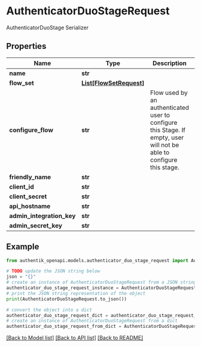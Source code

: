 # AuthenticatorDuoStageRequest

AuthenticatorDuoStage Serializer

## Properties

Name | Type | Description | Notes
------------ | ------------- | ------------- | -------------
**name** | **str** |  | 
**flow_set** | [**List[FlowSetRequest]**](FlowSetRequest.md) |  | [optional] 
**configure_flow** | **str** | Flow used by an authenticated user to configure this Stage. If empty, user will not be able to configure this stage. | [optional] 
**friendly_name** | **str** |  | [optional] 
**client_id** | **str** |  | 
**client_secret** | **str** |  | 
**api_hostname** | **str** |  | 
**admin_integration_key** | **str** |  | [optional] 
**admin_secret_key** | **str** |  | [optional] 

## Example

```python
from authentik_openapi.models.authenticator_duo_stage_request import AuthenticatorDuoStageRequest

# TODO update the JSON string below
json = "{}"
# create an instance of AuthenticatorDuoStageRequest from a JSON string
authenticator_duo_stage_request_instance = AuthenticatorDuoStageRequest.from_json(json)
# print the JSON string representation of the object
print(AuthenticatorDuoStageRequest.to_json())

# convert the object into a dict
authenticator_duo_stage_request_dict = authenticator_duo_stage_request_instance.to_dict()
# create an instance of AuthenticatorDuoStageRequest from a dict
authenticator_duo_stage_request_from_dict = AuthenticatorDuoStageRequest.from_dict(authenticator_duo_stage_request_dict)
```
[[Back to Model list]](../README.md#documentation-for-models) [[Back to API list]](../README.md#documentation-for-api-endpoints) [[Back to README]](../README.md)


